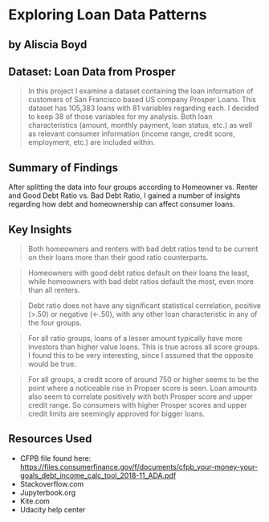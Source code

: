 # Exploring Loan Data Patterns
## by Aliscia Boyd


## Dataset: Loan Data from Prosper

> In this project I examine a dataset containing the loan information of customers of San Francisco based US company Prosper Loans. This dataset has 105,383 loans with 81 variables regarding each. I decided to keep 38 of those variables for my analysis. Both loan characteristics (amount, monthly payment, loan status, etc.) as well as relevant consumer information (income range, credit score, employment, etc.) are included within.


## Summary of Findings

After splitting the data into four groups according to Homeowner vs. Renter and Good Debt Ratio vs. Bad Debt Ratio, I gained a number of insights regarding how debt and homeownership can affect consumer loans.


## Key Insights

> Both homeowners and renters with bad debt ratios tend to be current on their loans more than their good ratio counterparts.

> Homeowners with good debt ratios default on their loans the least, while homeowners with bad debt ratios default the most, even more than all renters.

> Debt ratio does not have any significant statistical correlation, positive (>.50) or negative (<-.50), with any other loan characteristic in any of the four groups.

> For all ratio groups, loans of a lesser amount typically have more investors than higher value loans. This is true across all score groups. I found this to be very interesting, since I assumed that the opposite would be true.

> For all groups, a credit score of around 750 or higher seems to be the point where a noticeable rise in Propser score is seen. Loan amounts also seem to correlate positively with both Prosper score and upper credit range. So consumers with higher Prosper scores and upper credit limits are seemingly approved for bigger loans.


## Resources Used
- CFPB file found here: https://files.consumerfinance.gov/f/documents/cfpb_your-money-your-goals_debt_income_calc_tool_2018-11_ADA.pdf
- Stackoverflow.com
- Jupyterbook.org
- Kite.com
- Udacity help center
